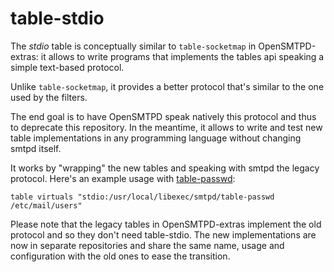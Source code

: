 # table-stdio

The *stdio* table is conceptually similar to `table-socketmap` in
OpenSMTPD-extras: it allows to write programs that implements the
tables api speaking a simple text-based protocol.

Unlike `table-socketmap`, it provides a better protocol that's similar
to the one used by the filters.

The end goal is to have OpenSMTPD speak natively this protocol and
thus to deprecate this repository.  In the meantime, it allows to
write and test new table implementations in any programming language
without changing smtpd itself.

It works by "wrapping" the new tables and speaking with smtpd the
legacy protocol.  Here's an example usage with
[table-passwd][table-passwd]:

	table virtuals "stdio:/usr/local/libexec/smtpd/table-passwd /etc/mail/users"

[table-passwd]: https://github.com/OpenSMTPD/table-passwd

Please note that the legacy tables in OpenSMTPD-extras implement the
old protocol and so they don't need table-stdio.  The new
implementations are now in separate repositories and share the same
name, usage and configuration with the old ones to ease the
transition.
